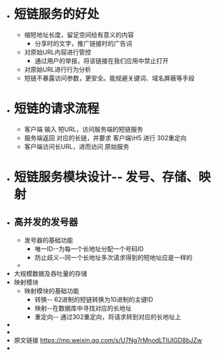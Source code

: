 - # 短链服务的好处
	- 缩短地址长度，留足空间给有意义的内容
		- 分享时的文字，推广链接时的广告词
	- 对原始URL内容进行管控
		- 通过用户的举报，将该链接在我们应用中禁止打开
	- 对原始URL进行行为分析
	- 短链不暴露访问参数，更安全。能规避关键词、域名屏蔽等手段
- # 短链的请求流程
	- 客户端 输入 短URL，访问服务端的短链服务
	- 服务端返回 对应的长链，并要求 客户端\\H5 进行 302重定向
	- 客户端访问长URL，进而访问 原始服务
- # 短链服务模块设计-- 发号、存储、映射
- ## 高并发的发号器
	- 发号器的基础功能
		- 唯一ID--为每一个长地址分配一个号码ID
		- 防止歧义--同一个长地址多次请求得到的短地址应是一样的
	-
- 大规模数据及吞吐量的存储
- 映射模块
	- 映射模块的基础功能
		- 转换-- 62进制的短链转换为10进制的主键ID
		- 映射--在数据库中寻找对应的长地址
		- 重定向-- 通过302重定向，将请求转到对应的长地址上
-
-
- 原文链接 https://mp.weixin.qq.com/s/U7Ng7rMnodLTIUlGD8bJZw
-